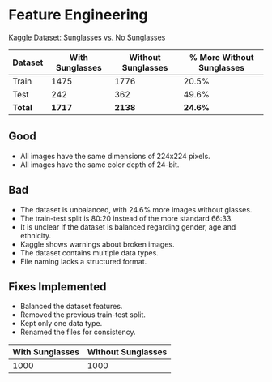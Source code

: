 # Feature Engineering

[Kaggle Dataset: Sunglasses vs. No Sunglasses](https://www.kaggle.com/datasets/amol07/sunglasses-no-sunglasses)

| Dataset   | With Sunglasses | Without Sunglasses | % More Without Sunglasses |
|-----------|-----------------|---------------|----------------------|
| Train     | 1475            | 1776          | 20.5%                |
| Test      | 242             | 362           | 49.6%                |
| **Total** | **1717**        | **2138**      | **24.6%**            |

## Good

* All images have the same dimensions of 224x224 pixels.
* All images have the same color depth of 24-bit.

## Bad

* The dataset is unbalanced, with 24.6% more images without glasses.
* The train-test split is 80:20 instead of the more standard 66:33.
* It is unclear if the dataset is balanced regarding gender, age and ethnicity.
* Kaggle shows warnings about broken images.
* The dataset contains multiple data types.
* File naming lacks a structured format.

## Fixes Implemented

* Balanced the dataset features.
* Removed the previous train-test split.
* Kept only one data type.
* Renamed the files for consistency.

| With Sunglasses | Without Sunglasses |
|-----------------|---------------|
| 1000            | 1000          |
